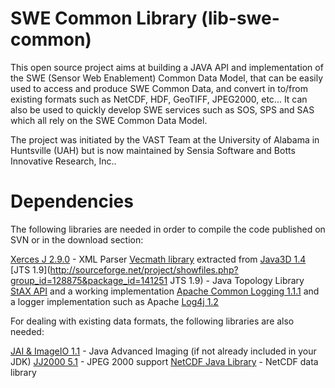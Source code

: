 SWE Common Library (lib-swe-common)
===================================

This open source project aims at building a JAVA API and implementation of the SWE (Sensor Web Enablement) Common Data Model, that can be easily used to access and produce SWE Common Data, and convert in to/from existing formats such as NetCDF, HDF, GeoTIFF, JPEG2000, etc... It can also be used to quickly develop SWE services such as SOS, SPS and SAS which all rely on the SWE Common Data Model.

The project was initiated by the VAST Team at the University of Alabama in Huntsville (UAH) but is now maintained by Sensia Software and Botts Innovative Research, Inc..

Dependencies
============

The following libraries are needed in order to compile the code published on SVN or in the download section:

[Xerces J 2.9.0](http://archive.apache.org/dist/xml/xerces-j) - XML Parser
[Vecmath library](http://swe-common-users.googlegroups.com/web/vecmath.jar?gda=UhEE7z0AAABmV-nEGeyOAwjBq61_Gv7ev2ireQPZzIye8CVrvhPv8_mwBFKd3SXrNiFzfP3zubLlNv--OykrTYJH3lVGu2Z5&gsc=dpJJIwsAAAAKbx6IcGny51zyzM-9xWCv) extracted from [Java3D 1.4](https://java3d.dev.java.net/)
[JTS 1.9](http://sourceforge.net/project/showfiles.php?group_id=128875&package_id=141251 JTS 1.9) - Java Topology Library
[StAX API](http://stax.codehaus.org/) and a working implementation
[Apache Common Logging 1.1.1](http://commons.apache.org/downloads/download_logging.cgi) and a logger implementation such as Apache [Log4j 1.2](http://logging.apache.org/log4j/1.2/download.html)

For dealing with existing data formats, the following libraries are also needed:

[JAI & ImageIO 1.1](https://jai-imageio.dev.java.net/binary-builds.html) - Java Advanced Imaging (if not already included in your JDK)
[JJ2000 5.1](http://jpeg2000.epfl.ch/) - JPEG 2000 support
[NetCDF Java Library](http://www.unidata.ucar.edu/software/netcdf-java/) - NetCDF data library
